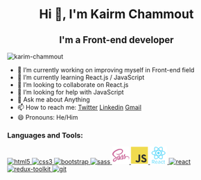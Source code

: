 <h1 align="center">Hi 👋, I'm Kairm Chammout</h1>
<h2 align="center">I'm a Front-end developer </h2>

<p align="left"> <img src="https://komarev.com/ghpvc/?username=karim-chammout" alt="karim-chammout" /> </p>



- 🔭 I’m currently working on improving myself in Front-end field
- 🌱 I’m currently learning React.js / JavaScript
- 👯 I’m looking to collaborate on React.js
- 🤔 I’m looking for help with JavaScript
- 💬 Ask me about Anything
- 📫 How to reach me: [Twitter](https://twitter.com/karim_chammout) [Linkedin](https://www.linkedin.com/in/karim-chammout/) <a href="mailto:abdalkaremsh200@gmail.com">Gmail</a>
- 😄 Pronouns: He/Him 



<h3 align="left">Languages and Tools:</h3>

<p align="left">
  <a href="https://www.w3.org/html/" target="_blank">
    <img
      src="https://cdn.iconscout.com/icon/free/png-256/html5-10-569380.png"
      alt="html5"
      width="40"
      height="40"
    />
  </a>
  <a href="https://www.w3schools.com/css/" target="_blank">
    <img
      src="https://i.pinimg.com/originals/a3/2f/83/a32f83aa2c675058e4a05a0fd4da05eb.png"
      alt="css3"
      width="40"
      height="40"
    />
  </a>
  <a href="https://getbootstrap.com" target="_blank">
    <img  src="https://camo.githubusercontent.com/bec2c92468d081617cb3145a8f3d8103e268bca400f6169c3a68dc66e05c971e/68747470733a2f2f76352e676574626f6f7473747261702e636f6d2f646f63732f352e302f6173736574732f6272616e642f626f6f7473747261702d6c6f676f2d736861646f772e706e67"
    alt="bootstrap"
    width="40"
    height="40"
    />
  </a>
  <a 
     href="https://tailwindcss.com/" 
     target="_blank">
  <img 
     src="https://user-images.githubusercontent.com/61624676/124572902-b2e4fa00-de51-11eb-829d-bc26a02dab3d.png" 
     alt="sass" 
     width="40" 
     height="40"
   />
  </a>
  <a 
     href="https://sass-lang.com" 
     target="_blank">
  <img 
     src="https://raw.githubusercontent.com/devicons/devicon/master/icons/sass/sass-original.svg" 
     alt="sass" 
     width="40" 
     height="40"
   />
  </a>
  <a
    href="https://developer.mozilla.org/en-US/docs/Web/JavaScript"
    target="_blank"
  >
    <img
      src="https://raw.githubusercontent.com/devicons/devicon/master/icons/javascript/javascript-original.svg"
      alt="javascript"
      width="40"
      height="40"
    />
  </a>
  <a 
     href="https://reactjs.org/" 
     target="_blank">
  <img 
     src="https://raw.githubusercontent.com/devicons/devicon/master/icons/react/react-original-wordmark.svg" 
     alt="react" 
     width="40" 
     height="40"
   />
  </a>
  <a 
     href="https://www.typescriptlang.org/" 
     target="_blank">
  <img 
     src="https://user-images.githubusercontent.com/61624676/124572145-17538980-de51-11eb-9b88-f79143203edc.png" 
     alt="react" 
     width="40" 
     height="40"
   />
  </a>
  <a 
     href="https://redux-toolkit.js.org/" 
     target="_blank">
  <img 
     src="https://user-images.githubusercontent.com/61624676/124571799-c9d71c80-de50-11eb-988d-b295af0a05fa.png" 
     alt="redux-toolkit" 
     width="40" 
     height="40"
   />
  </a>
  <a 
     href="https://git-scm.com/" 
     target="_blank">
    <img 
       src="https://www.vectorlogo.zone/logos/git-scm/git-scm-icon.svg" 
       alt="git" 
       width="40" 
       height="40"
     />
  </a>
</p>
